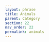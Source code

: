 ```yaml
---
layout: phrase
title: Animals
parent: Category
section: 22
nav_order: 22
permalink: animals
---
```


